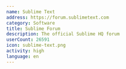 ```yaml
---
name: Sublime Text
address: https://forum.sublimetext.com
category: Software
title: Sublime Forum
description: The official Sublime HQ forum
userCount: 26591
icon: sublime-text.png
activity: high
language: en
---
```


